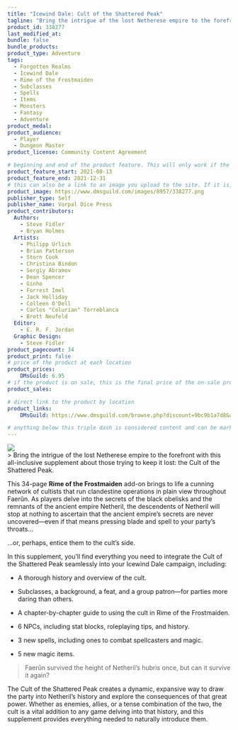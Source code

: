 ```yaml
---
title: "Icewind Dale: Cult of the Shattered Peak"
tagline: "Bring the intrigue of the lost Netherese empire to the forefront with this all-inclusive supplement about those trying to keep it lost: the Cult of the Shattered Peak."
product_id: 338277
last_modified_at:
bundle: false
bundle_products:
product_type: Adventure
tags:
  - Forgotten Realms
  - Icewind Dale
  - Rime of the Frostmaiden
  - Subclasses
  - Spells
  - Items
  - Monsters
  - Fantasy
  - Adventure
product_medal: 
product_audience:
  - Player
  - Dungeon Master
product_license: Community Content Agreement

# beginning and end of the product feature. This will only work if the site is updated within several weeks of when the feature is supposed to happen. Making a new post counts as updating.
product_feature_start: 2021-08-13
product_feature_end: 2021-12-31
# this can also be a link to an image you upload to the site. If it is, it must start with a "/" or be a full link
product_image: https://www.dmsguild.com/images/8957/338277.png
publisher_type: Self
publisher_name: Vorpal Dice Press
product_contributors:
  Authors:
    - Steve Fidler
    - Bryan Holmes
  Artists:
    - Philipp Urlich
    - Brian Patterson
    - Storn Cook
    - Christina Bindon
    - Sergiy Abramov
    - Dean Spencer
    - Ginho
    - Forrest Imel
    - Jack Holliday
    - Colleen O'Dell
    - Carlos "Celurian" Torreblanca
    - Brett Neufeld
  Editor:
    - E. R. F. Jordan
  Graphic Design:
    - Steve Fidler
product_pagecount: 34
product_print: false
# price of the product at each location
product_prices:
    DMsGuild: 6.95
# if the product is on sale, this is the final price of the on-sale product for each location that it is on sale. The sales % will be calculated and displayed based on the difference between product_prices and product_sales
product_sales:

# direct link to the product by location
product_links:
    DMsGuild: https://www.dmsguild.com/browse.php?discount=9bc9b1a7d8&affiliate_id=1713687

# anything below this triple dash is considered content and can be markup or html. It should be fully HTML compatible as long as your tags are formatted correctly.
---
```

<img src="https://i.imgur.com/766Nvfd.png" />
<br />
> Bring the intrigue of the lost Netherese empire to the forefront with this all-inclusive supplement about those trying to keep it lost: the Cult of the Shattered Peak.

This 34-page **Rime of the Frostmaiden** add-on brings to life a cunning network of cultists that run clandestine operations in plain view throughout Faerûn. As players delve into the secrets of the black obelisks and the remnants of the ancient empire Netheril, the descendents of Netheril will stop at nothing to ascertain that the ancient empire’s secrets are never uncovered—even if that means pressing blade and spell to your party’s throats...

...or, perhaps, entice them to the cult’s side.

In this supplement, you’ll find everything you need to integrate the Cult of the Shattered Peak seamlessly into your Icewind Dale campaign, including:

- A thorough history and overview of the cult.

- Subclasses, a background, a feat, and a group patron—for parties more daring than others.

- A chapter-by-chapter guide to using the cult in Rime of the Frostmaiden.

- 6 NPCs, including stat blocks, roleplaying tips, and history.

- 3 new spells, including ones to combat spellcasters and magic.

- 5 new magic items.

> Faerûn survived the height of Netheril’s hubris once, but can it survive it again?

The Cult of the Shattered Peak creates a dynamic, expansive way to draw the party into Netheril’s history and explore the consequences of that great power. Whether as enemies, allies, or a tense combination of the two, the cult is a vital addition to any game delving into that history, and this supplement provides everything needed to naturally introduce them.

